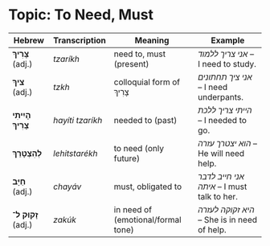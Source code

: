 # Topic: To Need, Must

| **Hebrew**             | **Transcription** |  **Meaning**       | **Example** |
| -------------------- | ----------------- | ------------ | --------------------- |
| **צָרִיךְ** (adj.)   | *tzaríkh*      |  need to, must (present) | *אני צריך ללמוד* – I need to study.  |
| **ציךְ** (adj.)   | *tzkh*      |  colloquial form of צָרִיךְ | *אני ציך תחתונים* – I need underpants.       |
| **הָיִיתִי צָרִיךְ** | *hayíti tzaríkh*  |  needed to (past)        | *הייתי צריך ללכת* – I needed to go.  |
| **לְהִצְטָרֵךְ**     | *lehitstarékh*    |  to need (only future)    | *הוא יצטרך עזרה* – He will need help. |
| **חַיָּב** (adj.)    | *chayáv*       | must, obligated to      | *אני חייב לדבר איתה* – I must talk to her. |
| **זָקוּק ל־** (adj.)    | *zakúk*       | in need of (emotional/formal tone) | *היא זקוקה לעזרה* – She is in need of help. |
